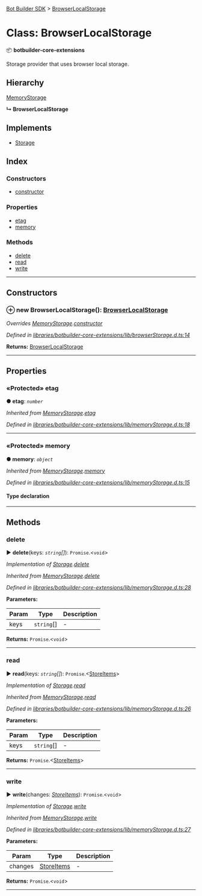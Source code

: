 [Bot Builder SDK](../README.md) > [BrowserLocalStorage](../classes/botbuilder.browserlocalstorage.md)



# Class: BrowserLocalStorage


:package: **botbuilder-core-extensions**

Storage provider that uses browser local storage.

## Hierarchy


 [MemoryStorage](botbuilder.memorystorage.md)

**↳ BrowserLocalStorage**







## Implements

* [Storage](../interfaces/botbuilder.storage.md)

## Index

### Constructors

* [constructor](botbuilder.browserlocalstorage.md#constructor)


### Properties

* [etag](botbuilder.browserlocalstorage.md#etag)
* [memory](botbuilder.browserlocalstorage.md#memory)


### Methods

* [delete](botbuilder.browserlocalstorage.md#delete)
* [read](botbuilder.browserlocalstorage.md#read)
* [write](botbuilder.browserlocalstorage.md#write)



---
## Constructors
<a id="constructor"></a>


### ⊕ **new BrowserLocalStorage**(): [BrowserLocalStorage](botbuilder.browserlocalstorage.md)


*Overrides [MemoryStorage](botbuilder.memorystorage.md).[constructor](botbuilder.memorystorage.md#constructor)*

*Defined in [libraries/botbuilder-core-extensions/lib/browserStorage.d.ts:14](https://github.com/Microsoft/botbuilder-js/blob/8495ddc/libraries/botbuilder-core-extensions/lib/browserStorage.d.ts#L14)*





**Returns:** [BrowserLocalStorage](botbuilder.browserlocalstorage.md)

---


## Properties
<a id="etag"></a>

### «Protected» etag

**●  etag**:  *`number`* 

*Inherited from [MemoryStorage](botbuilder.memorystorage.md).[etag](botbuilder.memorystorage.md#etag)*

*Defined in [libraries/botbuilder-core-extensions/lib/memoryStorage.d.ts:18](https://github.com/Microsoft/botbuilder-js/blob/8495ddc/libraries/botbuilder-core-extensions/lib/memoryStorage.d.ts#L18)*





___

<a id="memory"></a>

### «Protected» memory

**●  memory**:  *`object`* 

*Inherited from [MemoryStorage](botbuilder.memorystorage.md).[memory](botbuilder.memorystorage.md#memory)*

*Defined in [libraries/botbuilder-core-extensions/lib/memoryStorage.d.ts:15](https://github.com/Microsoft/botbuilder-js/blob/8495ddc/libraries/botbuilder-core-extensions/lib/memoryStorage.d.ts#L15)*


#### Type declaration


[k: `string`]: `string`






___


## Methods
<a id="delete"></a>

###  delete

► **delete**(keys: *`string`[]*): `Promise`.<`void`>



*Implementation of [Storage](../interfaces/botbuilder.storage.md).[delete](../interfaces/botbuilder.storage.md#delete)*

*Inherited from [MemoryStorage](botbuilder.memorystorage.md).[delete](botbuilder.memorystorage.md#delete)*

*Defined in [libraries/botbuilder-core-extensions/lib/memoryStorage.d.ts:28](https://github.com/Microsoft/botbuilder-js/blob/8495ddc/libraries/botbuilder-core-extensions/lib/memoryStorage.d.ts#L28)*



**Parameters:**

| Param | Type | Description |
| ------ | ------ | ------ |
| keys | `string`[]   |  - |





**Returns:** `Promise`.<`void`>





___

<a id="read"></a>

###  read

► **read**(keys: *`string`[]*): `Promise`.<[StoreItems](../interfaces/botbuilder.storeitems.md)>



*Implementation of [Storage](../interfaces/botbuilder.storage.md).[read](../interfaces/botbuilder.storage.md#read)*

*Inherited from [MemoryStorage](botbuilder.memorystorage.md).[read](botbuilder.memorystorage.md#read)*

*Defined in [libraries/botbuilder-core-extensions/lib/memoryStorage.d.ts:26](https://github.com/Microsoft/botbuilder-js/blob/8495ddc/libraries/botbuilder-core-extensions/lib/memoryStorage.d.ts#L26)*



**Parameters:**

| Param | Type | Description |
| ------ | ------ | ------ |
| keys | `string`[]   |  - |





**Returns:** `Promise`.<[StoreItems](../interfaces/botbuilder.storeitems.md)>





___

<a id="write"></a>

###  write

► **write**(changes: *[StoreItems](../interfaces/botbuilder.storeitems.md)*): `Promise`.<`void`>



*Implementation of [Storage](../interfaces/botbuilder.storage.md).[write](../interfaces/botbuilder.storage.md#write)*

*Inherited from [MemoryStorage](botbuilder.memorystorage.md).[write](botbuilder.memorystorage.md#write)*

*Defined in [libraries/botbuilder-core-extensions/lib/memoryStorage.d.ts:27](https://github.com/Microsoft/botbuilder-js/blob/8495ddc/libraries/botbuilder-core-extensions/lib/memoryStorage.d.ts#L27)*



**Parameters:**

| Param | Type | Description |
| ------ | ------ | ------ |
| changes | [StoreItems](../interfaces/botbuilder.storeitems.md)   |  - |





**Returns:** `Promise`.<`void`>





___


